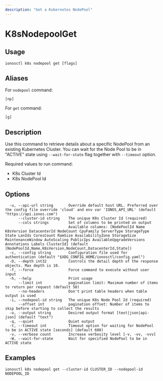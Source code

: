 ```yaml
---
description: "Get a Kubernetes NodePool"
---
```


# K8sNodepoolGet

## Usage

```text
ionosctl k8s nodepool get [flags]
```

## Aliases

For `nodepool` command:

```text
[np]
```

For `get` command:

```text
[g]
```

## Description

Use this command to retrieve details about a specific NodePool from an existing Kubernetes Cluster. You can wait for the Node Pool to be in "ACTIVE" state using `--wait-for-state` flag together with `--timeout` option.

Required values to run command:

* K8s Cluster Id
* K8s NodePool Id

## Options

```text
  -u, --api-url string       Override default host URL. Preferred over the config file override 'cloud' and env var 'IONOS_API_URL' (default "https://api.ionos.com")
      --cluster-id string    The unique K8s Cluster Id (required)
      --cols strings         Set of columns to be printed on output 
                             Available columns: [NodePoolId Name K8sVersion DatacenterId NodeCount CpuFamily ServerType StorageType State LanIds CoresCount RamSize AvailabilityZone StorageSize MaintenanceWindow AutoScaling PublicIps AvailableUpgradeVersions Annotations Labels ClusterId] (default [NodePoolId,Name,K8sVersion,NodeCount,DatacenterId,State])
  -c, --config string        Configuration file used for authentication (default "$XDG_CONFIG_HOME/ionosctl/config.yaml")
  -D, --depth int32          Controls the detail depth of the response objects. Max depth is 10.
  -f, --force                Force command to execute without user input
  -h, --help                 Print usage
      --limit int            pagination limit: Maximum number of items to return per request (default 50)
      --no-headers           Don't print table headers when table output is used
  -i, --nodepool-id string   The unique K8s Node Pool Id (required)
      --offset int           pagination offset: Number of items to skip before starting to collect the results
  -o, --output string        Desired output format [text|json|api-json] (default "text")
  -q, --quiet                Quiet output
  -t, --timeout int          Timeout option for waiting for NodePool to be in ACTIVE state [seconds] (default 600)
  -v, --verbose count        Increase verbosity level [-v, -vv, -vvv]
  -W, --wait-for-state       Wait for specified NodePool to be in ACTIVE state
```

## Examples

```text
ionosctl k8s nodepool get --cluster-id CLUSTER_ID --nodepool-id NODEPOOL_ID
```

